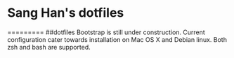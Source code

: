 # Sang Han's dotfiles
=========
##dotfiles
Bootstrap is still under construction. Current configuration cater towards installation on Mac OS X and Debian linux. Both zsh and bash are supported.

